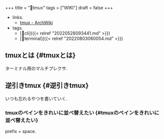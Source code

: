 +++
title = "📝tmux"
tags = ["WIKI"]
draft = false
+++

-   links.
    -   [tmux - ArchWiki](https://wiki.archlinux.jp/index.php/Tmux)
-   tags.
    -   [🔖cli]({{< relref "20220528093441.md" >}})
    -   [🔖terminal]({{< relref "20220803060054.md" >}})


## tmuxとは {#tmuxとは}

ターミナル用のマルチプレクサ.


## 逆引きtmux {#逆引きtmux}

いつも忘れるやつを書いていく.


### tmuxのペインをきれいに並べ替えたい {#tmuxのペインをきれいに並べ替えたい}

prefix + space.
